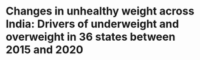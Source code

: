# Changes in unhealthy weight across India: Drivers of underweight and overweight in 36 states between 2015 and 2020
